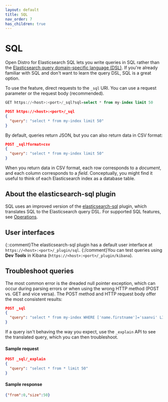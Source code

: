 ```yaml
---
layout: default
title: SQL
nav_order: 7
has_children: true
---
```


# SQL

Open Distro for Elasticsearch SQL lets you write queries in SQL rather than the [Elasticsearch query domain-specific language (DSL)](../elasticsearch/full-text). If you're already familiar with SQL and don't want to learn the query DSL, SQL is a great option.

To use the feature, direct requests to the `_sql` URI. You can use a request parameter or the request body (recommended).

```sql
GET https://<host>:<port>/_sql?sql=select * from my-index limit 50
```

```json
POST https://<host>:<port>/_sql
{
  "query": "select * from my-index limit 50"
}
```

By default, queries return JSON, but you can also return data in CSV format:

```json
POST _sql?format=csv
{
  "query": "select * from my-index limit 50"
}
```

When you return data in CSV format, each row corresponds to a *document*, and each column corresponds to a *field*. Conceptually, you might find it useful to think of each Elasticsearch index as a database table.


## About the elasticsearch-sql plugin

SQL uses an improved version of the [elasticsearch-sql](https://github.com/NLPchina/elasticsearch-sql) plugin, which translates SQL to the Elasticsearch query DSL. For supported SQL features, see [Operations](operations).


## User interfaces

{::comment}The elasticsearch-sql plugin has a default user interface at `https://<host>:<port>/_plugin/sql`. {:/comment}You can test queries using **Dev Tools** in Kibana (`https://<host>:<port>/_plugin/kibana`).


## Troubleshoot queries

The most common error is the dreaded null pointer exception, which can occur during parsing errors or when using the wrong HTTP method (POST vs. GET and vice versa). The POST method and HTTP request body offer the most consistent results:

```json
POST _sql
{
  "query": "select * from my-index WHERE ['name.firstname']='saanvi' LIMIT 5"
}
```

If a query isn't behaving the way you expect, use the `_explain` API to see the translated query, which you can then troubleshoot.


#### Sample request

```json
POST _sql/_explain
{
  "query": "select * from * limit 50"
}
```


#### Sample response

```json
{"from":0,"size":50}
```
